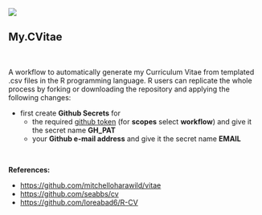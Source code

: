 
[![](https://img.shields.io/docker/automated/mlampros/mycvitae.svg)](https://hub.docker.com/r/mlampros/mycvitae)


## My.CVitae

<br>

A workflow to automatically generate my Curriculum Vitae from templated .csv files in the R programming language. R users can replicate the whole process by forking or downloading the repository and applying the following changes:

* first create **Github Secrets** for 
    * the required [github token](https://github.com/settings/tokens) (for **scopes** select **workflow**) and give it the secret name **GH_PAT**
    * your **Github e-mail address** and give it the secret name **EMAIL**


<br>

**References:**

* https://github.com/mitchelloharawild/vitae
* https://github.com/seabbs/cv
* https://github.com/loreabad6/R-CV

<br>

